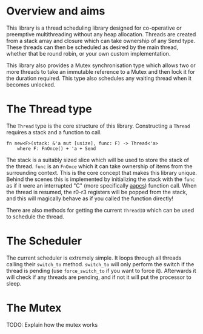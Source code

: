 # Overview and aims

This library is a thread scheduling library designed for co-operative or preemptive multithreading
without any heap allocation. Threads are created from a stack array and closure which can take
ownership of any Send type. These threads can then be scheduled as desired by the main thread,
whether that be round robin, or your own custom implementation.

This library also provides a Mutex synchronisation type which allows two or more threads to take
an immutable reference to a Mutex<T> and then lock it for the duration required. This type also
schedules any waiting thread when it becomes unlocked.


# The Thread type

The `Thread` type is the core structure of this library. Constructing a `Thread` requires a stack and
a function to call.

```
fn new<F>(stack: &'a mut [usize], func: F) -> Thread<'a>
    where F: FnOnce() + 'a + Send
```

The stack is a suitably sized slice which will be used to store the stack of the thread. `func` is an
`FnOnce` which it can take ownership of items from the surrounding context. This is the core concept
that makes this library unique. Behind the scenes this is implemented by initializing the stack with
the `func` as if it were an interrupted "C" (more specifically [aapcs]) function call. When the thread
is resumed, the r0-r3 registers will be popped from the stack, and this will magically behave as if you
called the function directly!

[aapcs]: http://infocenter.arm.com/help/topic/com.arm.doc.ihi0042f/IHI0042F_aapcs.pdf

There are also methods for getting the current `ThreadID` which can be used to schedule the thread.

# The Scheduler

The current scheduler is extremely simple. It loops through all threads calling their `switch_to` method.
`switch_to` will only perform the switch if the thread is pending (use `force_switch_to` if you want to
force it). Afterwards it will check if any threads are pending, and if not it will put the processor to
sleep.

# The Mutex

TODO: Explain how the mutex works